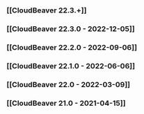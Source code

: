 ### [[CloudBeaver 22.3.+]]

### [[CloudBeaver 22.3.0 - 2022-12-05]]

### [[CloudBeaver 22.2.0 - 2022-09-06]]

### [[CloudBeaver 22.1.0 - 2022-06-06]]

### [[CloudBeaver 22.0 - 2022-03-09]]

### [[CloudBeaver 21.0 - 2021-04-15]]